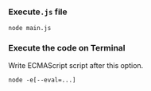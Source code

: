 ### Execute`.js` file

```
node main.js
```

### Execute the code on Terminal

Write ECMAScript script after this option.

```
node -e[--eval=...]
```
